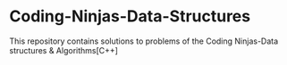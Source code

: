 # Coding-Ninjas-Data-Structures
This repository contains solutions to problems of the Coding Ninjas-Data structures &amp; Algorithms[C++]
